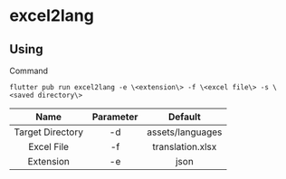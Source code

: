 # excel2lang

## Using

Command

``` console
flutter pub run excel2lang -e \<extension\> -f \<excel file\> -s \<saved directory\>
```

| Name             | Parameter | Default          |
| :-----:          | :----:    | :----:           |
| Target Directory | -d        | assets/languages |
| Excel File       | -f        | translation.xlsx |
| Extension        | -e        | json             |
